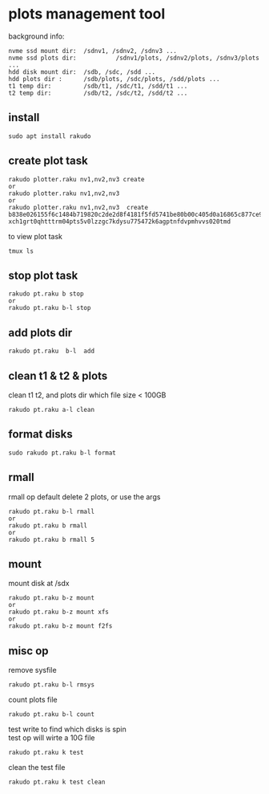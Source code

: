 # plots management tool

background info: 
```
nvme ssd mount dir:  /sdnv1, /sdnv2, /sdnv3 ...     
nvme ssd plots dir:           /sdnv1/plots, /sdnv2/plots, /sdnv3/plots ...   
hdd disk mount dir:  /sdb, /sdc, /sdd ...   
hdd plots dir :      /sdb/plots, /sdc/plots, /sdd/plots ...    
t1 temp dir:         /sdb/t1, /sdc/t1, /sdd/t1 ...   
t2 temp dir:         /sdb/t2, /sdc/t2, /sdd/t2 ...   
```

## install
```
sudo apt install rakudo
```

## create plot task
```
rakudo plotter.raku nv1,nv2,nv3 create
or 
rakudo plotter.raku nv1,nv2,nv3
or 
rakudo plotter.raku nv1,nv2,nv3  create b838e026155f6c1484b719820c2de2d8f4181f5fd5741be80b00c405d0a16865c877ce9f6e47a306dc6225cc6f3cefb5  xch1grt0qhtttrm04pts5v0lzzgc7kdysu775472k6agptnfdvpmhvvs020tmd
```

to view plot task
```
tmux ls  
```

## stop plot task
```
rakudo pt.raku b stop
or 
rakudo pt.raku b-l stop
```

## add plots dir
```
rakudo pt.raku  b-l  add
```

## clean t1 & t2 & plots
clean t1 t2, and plots dir which file size < 100GB
```
rakudo pt.raku a-l clean
```

## format disks
```
sudo rakudo pt.raku b-l format
```


## rmall
rmall op default delete 2 plots, or use the args
```
rakudo pt.raku b-l rmall
or
rakudo pt.raku b rmall
or 
rakudo pt.raku b rmall 5
```

## mount
mount disk at /sdx
```
rakudo pt.raku b-z mount
or
rakudo pt.raku b-z mount xfs
or
rakudo pt.raku b-z mount f2fs
```

## misc op
remove sysfile 
```
rakudo pt.raku b-l rmsys
```

count plots file  
```
rakudo pt.raku b-l count
```

test write to find which disks is spin   
test op will wirte a 10G file   
```
rakudo pt.raku k test
```
clean the test file
```
rakudo pt.raku k test clean
```



